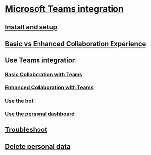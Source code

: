# [Microsoft Teams integration](teams-integration.md) 
## [Install and setup](teams-install-app.md)
## [Basic vs Enhanced Collaboration Experience](teams-basic-vs-enhanced-collaboration.md)
## Use Teams integration
### [Basic Collaboration with Teams](teams-collaboration.md)
### [Enhanced Collaboration with Teams](teams-collaboration-enhanced-experience.md)
### [Use the bot](teams-bot-search.md)
### [Use the personal dashboard](teams-personal-use.md)
## [Troubleshoot](teams-troubleshoot.md)
## [Delete personal data](teams-delete-data.md)


